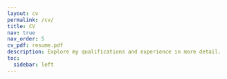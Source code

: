 ```yaml
---
layout: cv
permalink: /cv/
title: CV
nav: true
nav_order: 5
cv_pdf: resume.pdf
description: Explore my qualifications and experience in more detail.
toc:
  sidebar: left
---
```

